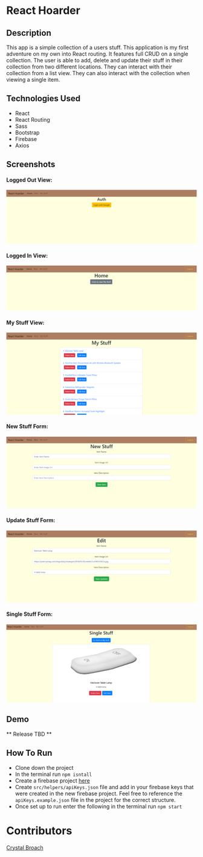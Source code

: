 # React Hoarder

## Description
This app is a simple collection of a users stuff.  This application is my first adventure on my own into React routing.  It features full CRUD on a single collection.  The user is able to add, delete and update their stuff in their collection from two different locations.  They can interact with their collection from a list view.  They can also interact with the collection when viewing a single item.
## Technologies Used
- React
- React Routing
- Sass
- Bootstrap
- Firebase
- Axios
## Screenshots
#### Logged Out View:
![LoggedOutView](https://raw.githubusercontent.com/broach44/react-hoarder/master/screenshots/loggedOutView.png) 
#### Logged In View:
![LoggedInView](https://raw.githubusercontent.com/broach44/react-hoarder/master/screenshots/loggedInView.png) 
#### My Stuff View:
![MyStuffView](https://raw.githubusercontent.com/broach44/react-hoarder/master/screenshots/myStuffListView.png) 
#### New Stuff Form: 
![NewStuffView](https://raw.githubusercontent.com/broach44/react-hoarder/master/screenshots/newStuffForm.png) 
#### Update Stuff Form:
![UpdateStuffView](https://raw.githubusercontent.com/broach44/react-hoarder/master/screenshots/editFormView.png) 
#### Single Stuff Form:
![SingleStuffView](https://raw.githubusercontent.com/broach44/react-hoarder/master/screenshots/singleStuff.png) 

## Demo
** Release TBD **

## How To Run
- Clone down the project
- In the terminal run `npm isntall`
- Create a firebase project [here](https://console.firebase.google.com/)
- Create `src/helpers/apiKeys.json` file and add in your firebase keys that were created in the new firebase project.  Feel free to reference the `apiKeys.example.json` file in the project for the correct structure.
- Once set up to run enter the following in the terminal run `npm start`

# Contributors
[Crystal Broach](https://github.com/broach44)